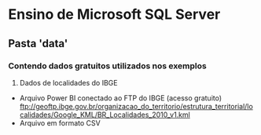 # Ensino de Microsoft SQL Server 
## <h2>Pasta 'data'
### Contendo dados gratuitos utilizados nos exemplos

1. Dados de localidades do IBGE
- Arquivo Power BI conectado ao FTP do IBGE (acesso gratuito)
ftp://geoftp.ibge.gov.br/organizacao_do_territorio/estrutura_territorial/localidades/Google_KML/BR_Localidades_2010_v1.kml
- Arquivo em formato CSV 



